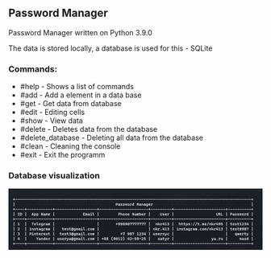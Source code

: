 ## Password Manager

Password Manager written on Python 3.9.0

The data is stored locally, a database is used for this - SQLite

### Commands:
 - #help - Shows a list of commands
 - #add - Add a element in a data base
 - #get - Get data from database
 - #edit - Editing cells
 - #show - View data
 - #delete - Deletes data from the database
 - #delete_database - Deleting all data from the database
 - #clean - Cleaning the console
 - #exit - Exit the programm


### Database visualization
![alt text](screendb.png)
